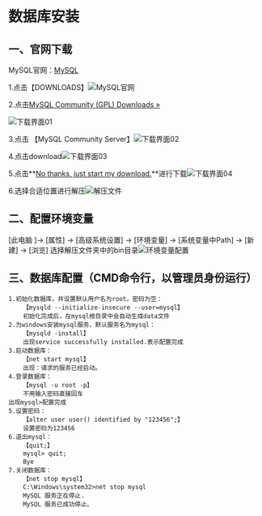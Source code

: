 # 数据库安装

## 一、官网下载

MySQL官网：[MySQL](https://www.mysql.com/)

1.点击【DOWNLOADS】![MySQL官网](..\..\picture\MySQL官网.png)

2.点击[MySQL Community (GPL) Downloads »](https://dev.mysql.com/downloads/)

![下载界面01](..\..\picture\下载界面01.png)

3.点击 【MySQL Community Server】![下载界面02](..\..\picture\下载界面02.png)

4.点击download![下载界面03](..\..\picture\下载界面03.png)

5.点击**[No thanks, just start my download.](https://dev.mysql.com/get/Downloads/MySQL-8.0/mysql-8.0.28-winx64.zip)**进行下载![下载界面04](..\..\picture\下载界面04.png)

6.选择合适位置进行解压![解压文件](..\..\picture\解压文件.png)

## 二、配置环境变量

[此电脑 ]->  [属性] -> [高级系统设置] -> [环境变量] -> [系统变量中Path] -> [新建] ->  [浏览] 选择解压文件夹中的bin目录![环境变量配置](..\..\picture\环境变量配置.png)

## 三、数据库配置（CMD命令行，以管理员身份运行）

```
1.初始化数据库，并设置默认用户名为root，密码为空：
    【mysqld --initialize-insecure --user=mysql】
    初始化完成后，在mysql根目录中会自动生成data文件
2.为windows安装mysql服务，默认服务名为mysql：
	【mysqld -install】
    出现service successfully installed.表示配置完成
3.启动数据库：
	【net start mysql】
	出现：请求的服务已经启动。
4.登录数据库：
	【mysql -u root -p】 
	不用输入密码直接回车
出现mysql>配置完成
5.设置密码：
	【alter user user() identified by "123456";】
	设置密码为123456
6.退出mysql：
	【quit;】
	mysql> quit;
	Bye
7.关闭数据库：
	【net stop mysql】
	C:\Windows\system32>net stop mysql
	MySQL 服务正在停止.
	MySQL 服务已成功停止。

```

